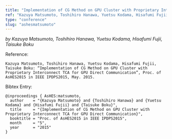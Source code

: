 ```yaml
---
title: "Implementation of CG Method on GPU Cluster with Proprietary Interconnect TCA for GPU Direct Communication"
ref: "Kazuya Matsumoto, Toshihiro Hanawa, Yuetsu Kodama, Hisafumi Fujii, Taisuke Boku: “Implementation of CG Method on GPU Cluster with Proprietary Interconnect TCA for GPU Direct Communication”, Proc. of AsHES2015 in IEEE IPDPS2015, May. 2015."
type: "conference"
slug: "ashesmatsumoto"
---
```


_by Kazuya Matsumoto, Toshihiro Hanawa, Yuetsu Kodama, Hisafumi Fujii, Taisuke Boku_

Reference:

```
Kazuya Matsumoto, Toshihiro Hanawa, Yuetsu Kodama, Hisafumi Fujii, Taisuke Boku: “Implementation of CG Method on GPU Cluster with Proprietary Interconnect TCA for GPU Direct Communication”, Proc. of AsHES2015 in IEEE IPDPS2015, May. 2015.
```

Bibtex Entry:

```
@inproceedings { AsHES:matsumoto,
  author    = "{Kazuya Matsumoto} and {Toshihiro Hanawa} and {Yuetsu Kodama} and {Hisafumi Fujii} and {Taisuke Boku}",
  title     = "{Implementation of CG Method on GPU Cluster with Proprietary Interconnect TCA for GPU Direct Communication}",
  booktitle = "Proc. of AsHES2015 in IEEE IPDPS2015",
  month	    = "5",
  year 	    = "2015"
}
```
